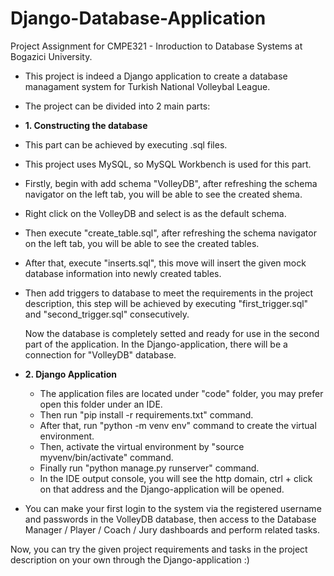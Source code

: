 # Django-Database-Application
Project Assignment for CMPE321 - Inroduction to Database Systems at Bogazici University.

- This project is indeed a Django application to create a database managament system for Turkish National Volleybal League.
- The project can be divided into 2 main parts:
  
- **1. Constructing the database**
- This part can be achieved by executing .sql files.
- This project uses MySQL, so MySQL Workbench is used for this part.
- Firstly, begin with add schema "VolleyDB", after refreshing the schema navigator on the left tab, you will be able to see the created shema.
- Right click on the VolleyDB and select is as the default schema.
- Then execute "create_table.sql", after refreshing the schema navigator on the left tab, you will be able to see the created tables.
- After that, execute "inserts.sql", this move will insert the given mock database information into newly created tables.
- Then add triggers to database to meet the requirements in the project description, this step will be achieved by executing "first_trigger.sql" and "second_trigger.sql" consecutively.

  Now the database is completely setted and ready for use in the second part of the application.
  In the Django-application, there will be a connection for "VolleyDB" database.

- **2. Django Application**
  - The application files are located under "code" folder, you may prefer open this folder under an IDE.
  - Then run "pip install -r requirements.txt" command.
  - After that, run "python -m venv env" command to create the virtual environment.
  - Then, activate the virtual environment by "source myvenv/bin/activate" command.
  - Finally run "python manage.py runserver" command.
  - In the IDE output console, you will see the http domain, ctrl + click on that address and the Django-application will be opened.
 
- You can make your first login to the system via the registered username and passwords in the VolleyDB database, then access to the Database Manager / Player / Coach / Jury dashboards and perform related tasks.

Now, you can try the given project requirements and tasks in the project description on your own through the Django-application :)
     
